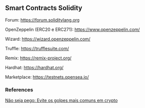 ## Smart Contracts Solidity

Forum: https://forum.soliditylang.org

OpenZeppelin (ERC20 e ERC271): https://www.openzeppelin.com/

Wizard: https://wizard.openzeppelin.com/

Truffle: https://trufflesuite.com/

Remix: https://remix-project.org/

Hardhat: https://hardhat.org/

Marketplace: https://testnets.opensea.io/

### References
[Não seja pego: Evite os golpes mais comuns em crypto](https://medium.com/chainlink-community/n%C3%A3o-seja-pego-evite-os-golpes-mais-comuns-em-crypto-a5e0aa4ae9ec)
